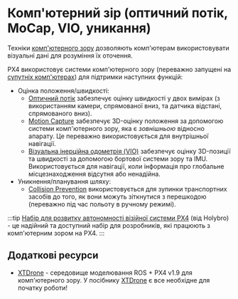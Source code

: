 # Комп'ютерний зір (оптичний потік, MoCap, VIO, уникання)

Техніки [комп'ютерного зору](https://en.wikipedia.org/wiki/Computer_vision) дозволяють комп'ютерам використовувати візуальні дані для розуміння їх оточення.

PX4 використовує системи комп'ютерного зору (переважно запущені на [супутніх комп'ютерах](../companion_computer/README.md)) для підтримки наступних функцій:

- Оцінка положення/швидкості:
  - [Оптичний потік](../sensor/optical_flow.md) забезпечує оцінку швидкості у двох вимірах (з використанням камери, спрямованої вниз, та датчика відстані, спрямованого вниз).
  - [Motion Capture](../computer_vision/motion_capture.md) забезпечує 3D-оцінку положення за допомогою системи комп'ютерного зору, яка є _зовнішньою_ відносно апарату.
    Це переважно використовується для внутрішньої навігації.
  - [Візуальна інерційна одометрія (VIO)](../computer_vision/visual_inertial_odometry.md) забезпечує оцінку 3D-позиції та швидкості за допомогою бортової системи зору та IMU.
    Використовується для навігації, коли інформація про глобальне місцезнаходження відсутня або ненадійна.
- Уникнення/планування шляху:
  - [Collision Prevention](../computer_vision/collision_prevention.md) використовується для зупинки транспортних засобів до того, як вони можуть зіткнутися з перешкодою (переважно під час польоту в ручному режимі).

:::tip
[Набір для розвитку автономності візійної системи PX4](../complete_vehicles_mc/px4_vision_kit.md) (від Holybro) - це надійний та доступний набір для розробників, які працюють з комп'ютерним зором на PX4.
:::

## Додаткові ресурси

- [XTDrone](https://github.com/robin-shaun/XTDrone/blob/master/README.en.md) - середовище моделювання ROS + PX4 v1.9 для комп'ютерного зору.
  У посібнику [XTDrone](https://www.yuque.com/xtdrone/manual_en) є все необхідне для початку роботи!
